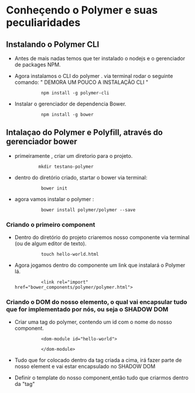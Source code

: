 # Conheçendo o Polymer e suas peculiaridades

## Instalando o Polymer CLI

- Antes de mais nadas temos que ter instalado o nodejs e o gerenciador de packages NPM.

- Agora instalamos o CLI do polymer . via terminal rodar o seguinte comando: " DEMORA UM POUCO A INSTALAÇÃO CLI "

				npm install -g polymer-cli

- Instalar o gerenciador de dependencia Bower.

				npm install -g bower

## Intalaçao do Polymer e Polyfill,  através do gerenciador bower

-  primeiramente , criar um diretorio para o projeto.

				mkdir testano-polymer

- dentro do diretório criado, startar o bower via terminal:

				bower init

- agora vamos instalar o polymer :

				bower install polymer/polymer --save


### Criando o primeiro component

- Dentro do diretório do projeto criaremos nosso componente via terminal (ou de algum editor de texto).

				touch hello-world.html

- Agora jogamos dentro do componente um link que instalará o Polymer lá.

				<link rel="import" href="bower_components/polymer/polymer.html">

### Criando o DOM do nosso elemento, o qual vai encapsular tudo que for implementado por nós, ou seja o SHADOW DOM

- Criar uma tag do polymer, contendo um id com o nome do nosso component.

				<dom-module id="hello-world">

				</dom-module>

- Tudo que for colocado dentro da tag criada a cima, irá fazer parte de nosso element e vai estar encapsulado no SHADOW DOM

- Definir o template do nosso component,então tudo que criarmos dentro da "tag" <template> se tornará reutilizável... ou seja podendo
ser replicado em vários lugares de uma forma muito DINÂMICA. E também tornando a performace no navegador exelente pois HTTP2 " É OUTRO NÍVEL ".

				dom-module id="tagname">
					<template>
							<h1>Hello World</h1>
					</template>
				</dom-module

- Agora registramos o nosso component/element , dentro do dom-module setando uma tag script :

				<script>
						Polymer({          /* Chamando um recurso do Polymer*/
							is: 'hello-world' /* Registrando custom element referenciado com o nome do component*/
						});
				</script>

- Agora Vamos criar um novo arquivo html com a estrutura HTML5 para ultilzar nosso componente. via terminal:

				touch index.html

- Importar no cabeçalho do index.html, um script que vai vir do seguinte caminho:

				<script src="bower_components/webcomponentsjs/webcomponents-lite.js></script>

- Também importar nosso elemento da seguinte forma:

				<link rel="import" href="hello-world">

- Agora ultilzamos nosso component/element , no formato de uma tag que referencia o custom element, no corpo da página. Ex:

					<body>
					<hello-world> </hello-world>  / * ULTILIZAÇÃO DO COMPONENTE NO INDEX.HTML * /
					</body>

- Para testar nosso componente no browser, startamos o servidor do Polymer que foi adquirido quando baixado o Polymer CLI. via terminal :

					polymer serve --open

### DICAS

- A tag <link> usada para importar o styles da página, fonts etc.. Também pode trazer uma pagina html. Ex:

					<link rel="import" href="ijdsujdiosdjodsjoijdsojdo".html>


- Para criar nossos Components/Custom Elements , sempre precisamos usar um dash para separar , Ex:

					my-first-component			
